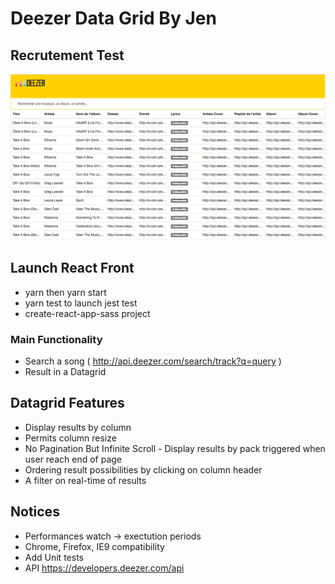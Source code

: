 Deezer Data Grid By Jen
========================

## Recrutement Test

![alt text](https://github.com/jendigital/deezer-data-grid/blob/master/deezer_by_jen.png)

## Launch React Front

* yarn then yarn start
* yarn test to launch jest test
* create-react-app-sass project

### Main Functionality

* Search a song ( http://api.deezer.com/search/track?q=query )
* Result in a Datagrid

## Datagrid Features

* Display results by column
* Permits column resize
* No Pagination But Infinite Scroll - Display results by pack triggered when user reach end of page
* Ordering result possibilities by clicking on column header
* A filter on real-time of results

## Notices

* Performances watch -> exectution periods
* Chrome, Firefox, IE9 compatibility
* Add Unit tests
* API https://developers.deezer.com/api
